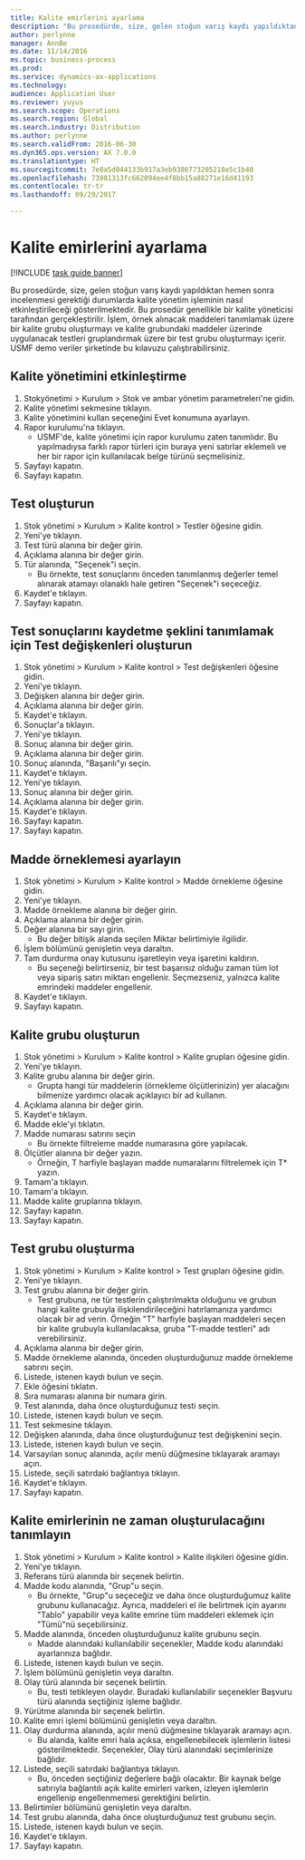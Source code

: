 ```yaml
---
title: Kalite emirlerini ayarlama
description: "Bu prosedürde, size, gelen stoğun varış kaydı yapıldıktan hemen sonra incelenmesi gerektiği durumlarda kalite yönetim işleminin nasıl etkinleştirileceği gösterilmektedir."
author: perlynne
manager: AnnBe
ms.date: 11/14/2016
ms.topic: business-process
ms.prod: 
ms.service: dynamics-ax-applications
ms.technology: 
audience: Application User
ms.reviewer: yuyus
ms.search.scope: Operations
ms.search.region: Global
ms.search.industry: Distribution
ms.author: perlynne
ms.search.validFrom: 2016-06-30
ms.dyn365.ops.version: AX 7.0.0
ms.translationtype: HT
ms.sourcegitcommit: 7e0a5d044133b917a3eb9386773205218e5c1b40
ms.openlocfilehash: 73981313fc662094ee4f8bb15a88271e16d41193
ms.contentlocale: tr-tr
ms.lasthandoff: 09/29/2017

---
```

# <a name="set-up-quality-orders"></a>Kalite emirlerini ayarlama

[!INCLUDE [task guide banner](../../includes/task-guide-banner.md)]

Bu prosedürde, size, gelen stoğun varış kaydı yapıldıktan hemen sonra incelenmesi gerektiği durumlarda kalite yönetim işleminin nasıl etkinleştirileceği gösterilmektedir. Bu prosedür genellikle bir kalite yöneticisi tarafından gerçekleştirilir. İşlem, örnek alınacak maddeleri tanımlamak üzere bir kalite grubu oluşturmayı ve kalite grubundaki maddeler üzerinde uygulanacak testleri gruplandırmak üzere bir test grubu oluşturmayı içerir. USMF demo veriler şirketinde bu kılavuzu çalıştırabilirsiniz.


## <a name="enable-quality-management"></a>Kalite yönetimini etkinleştirme
1. Stokyönetimi > Kurulum > Stok ve ambar yönetim parametreleri'ne gidin.
2. Kalite yönetimi sekmesine tıklayın.
3. Kalite yönetimini kullan seçeneğini Evet konumuna ayarlayın.
4. Rapor kurulumu'na tıklayın.
    * USMF'de, kalite yönetimi için rapor kurulumu zaten tanımlıdır. Bu yapılmadıysa farklı rapor türleri için buraya yeni satırlar eklemeli ve her bir rapor için kullanılacak belge türünü seçmelisiniz.  
5. Sayfayı kapatın.
6. Sayfayı kapatın.

## <a name="create-a-test"></a>Test oluşturun
1. Stok yönetimi > Kurulum > Kalite kontrol > Testler öğesine gidin.
2. Yeni'ye tıklayın.
3. Test türü alanına bir değer girin.
4. Açıklama alanına bir değer girin.
5. Tür alanında, "Seçenek"i seçin.
    * Bu örnekte, test sonuçlarını önceden tanımlanmış değerler temel alınarak atamayı olanaklı hale getiren "Seçenek"i seçeceğiz.  
6. Kaydet'e tıklayın.
7. Sayfayı kapatın.

## <a name="create-test-variables-to-define-the-way-test-results-are-recorded"></a>Test sonuçlarını kaydetme şeklini tanımlamak için Test değişkenleri oluşturun
1. Stok yönetimi > Kurulum > Kalite kontrol > Test değişkenleri öğesine gidin.
2. Yeni'ye tıklayın.
3. Değişken alanına bir değer girin.
4. Açıklama alanına bir değer girin.
5. Kaydet'e tıklayın.
6. Sonuçlar'a tıklayın.
7. Yeni'ye tıklayın.
8. Sonuç alanına bir değer girin.
9. Açıklama alanına bir değer girin.
10. Sonuç alanında, "Başarılı"yı seçin.
11. Kaydet'e tıklayın.
12. Yeni'ye tıklayın.
13. Sonuç alanına bir değer girin.
14. Açıklama alanına bir değer girin.
15. Kaydet'e tıklayın.
16. Sayfayı kapatın.
17. Sayfayı kapatın.

## <a name="set-up-item-sampling"></a>Madde örneklemesi ayarlayın
1. Stok yönetimi > Kurulum > Kalite kontrol > Madde örnekleme öğesine gidin.
2. Yeni'ye tıklayın.
3. Madde örnekleme alanına bir değer girin.
4. Açıklama alanına bir değer girin.
5. Değer alanına bir sayı girin.
    * Bu değer bitişik alanda seçilen Miktar belirtimiyle ilgilidir.  
6. İşlem bölümünü genişletin veya daraltın.
7. Tam durdurma onay kutusunu işaretleyin veya işaretini kaldırın.
    * Bu seçeneği belirtirseniz, bir test başarısız olduğu zaman tüm lot veya sipariş satırı miktarı engellenir. Seçmezseniz, yalnızca kalite emrindeki maddeler engellenir.  
8. Kaydet'e tıklayın.
9. Sayfayı kapatın.

## <a name="create-a-quality-group"></a>Kalite grubu oluşturun
1. Stok yönetimi > Kurulum > Kalite kontrol > Kalite grupları öğesine gidin.
2. Yeni'ye tıklayın.
3. Kalite grubu alanına bir değer girin.
    * Grupta hangi tür maddelerin (örnekleme ölçütlerinizin) yer alacağını bilmenize yardımcı olacak açıklayıcı bir ad kullanın.  
4. Açıklama alanına bir değer girin.
5. Kaydet'e tıklayın.
6. Madde ekle'yi tıklatın.
7. Madde numarası satırını seçin
    * Bu örnekte filtreleme madde numarasına göre yapılacak.  
8. Ölçütler alanına bir değer yazın.
    * Örneğin, T harfiyle başlayan madde numaralarını filtrelemek için T* yazın.  
9. Tamam'a tıklayın.
10. Tamam'a tıklayın.
11. Madde kalite gruplarına tıklayın.
12. Sayfayı kapatın.
13. Sayfayı kapatın.

## <a name="create-a-test-group"></a>Test grubu oluşturma
1. Stok yönetimi > Kurulum > Kalite kontrol > Test grupları öğesine gidin.
2. Yeni'ye tıklayın.
3. Test grubu alanına bir değer girin.
    * Test grubuna, ne tür testlerin çalıştırılmakta olduğunu ve grubun hangi kalite grubuyla ilişkilendirileceğini hatırlamanıza yardımcı olacak bir ad verin. Örneğin "T" harfiyle başlayan maddeleri seçen bir kalite grubuyla kullanılacaksa, gruba "T-madde testleri" adı verebilirsiniz.  
4. Açıklama alanına bir değer girin.
5. Madde örnekleme alanında, önceden oluşturduğunuz madde örnekleme satırını seçin.
6. Listede, istenen kaydı bulun ve seçin.
7. Ekle öğesini tıklatın.
8. Sıra numarası alanına bir numara girin.
9. Test alanında, daha önce oluşturduğunuz testi seçin.
10. Listede, istenen kaydı bulun ve seçin.
11. Test sekmesine tıklayın.
12. Değişken alanında, daha önce oluşturduğunuz test değişkenini seçin.
13. Listede, istenen kaydı bulun ve seçin.
14. Varsayılan sonuç alanında, açılır menü düğmesine tıklayarak aramayı açın.
15. Listede, seçili satırdaki bağlantıya tıklayın.
16. Kaydet'e tıklayın.
17. Sayfayı kapatın.

## <a name="define-when-quality-orders-will-be-created"></a>Kalite emirlerinin ne zaman oluşturulacağını tanımlayın
1. Stok yönetimi > Kurulum > Kalite kontrol > Kalite ilişkileri öğesine gidin.
2. Yeni'ye tıklayın.
3. Referans türü alanında bir seçenek belirtin.
4. Madde kodu alanında, "Grup"u seçin.
    * Bu örnekte, "Grup"u seçeceğiz ve daha önce oluşturduğumuz kalite grubunu kullanacağız. Ayrıca, maddeleri el ile belirtmek için ayarını "Tablo" yapabilir veya kalite emrine tüm maddeleri eklemek için "Tümü"nü seçebilirsiniz.  
5. Madde alanında, önceden oluşturduğunuz kalite grubunu seçin.
    * Madde alanındaki kullanılabilir seçenekler, Madde kodu alanındaki ayarlarınıza bağlıdır.  
6. Listede, istenen kaydı bulun ve seçin.
7. İşlem bölümünü genişletin veya daraltın.
8. Olay türü alanında bir seçenek belirtin.
    * Bu, testi tetikleyen olaydır. Buradaki kullanılabilir seçenekler Başvuru türü alanında seçtiğiniz işleme bağlıdır.  
9. Yürütme alanında bir seçenek belirtin.
10. Kalite emri işlemi bölümünü genişletin veya daraltın.
11. Olay durdurma alanında, açılır menü düğmesine tıklayarak aramayı açın.
    * Bu alanda, kalite emri hala açıksa, engellenebilecek işlemlerin listesi gösterilmektedir. Seçenekler, Olay türü alanındaki seçimlerinize bağlıdır.  
12. Listede, seçili satırdaki bağlantıya tıklayın.
    * Bu, önceden seçtiğiniz değerlere bağlı olacaktır. Bir kaynak belge satırıyla bağlantılı açık kalite emirleri varken, izleyen işlemlerin engellenip engellenmemesi gerektiğini belirtin.  
13. Belirtimler bölümünü genişletin veya daraltın.
14. Test grubu alanında, daha önce oluşturduğunuz test grubunu seçin.
15. Listede, istenen kaydı bulun ve seçin.
16. Kaydet'e tıklayın.
17. Sayfayı kapatın.

